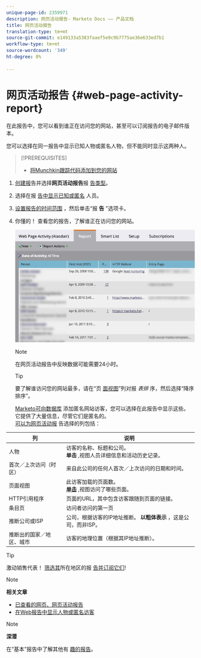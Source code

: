 ```yaml
---
unique-page-id: 2359971
description: 网页活动报告- Marketo Docs —— 产品文档
title: 网页活动报告
translation-type: tm+mt
source-git-commit: e149133a5383faaef5e9c9b7775ae36e633ed7b1
workflow-type: tm+mt
source-wordcount: '349'
ht-degree: 0%

---
```



# 网页活动报告 {#web-page-activity-report}

在此报告中，您可以看到谁正在访问您的网站，甚至可以订阅报告的电子邮件版本。

您可以选择在同一报告中显示已知人物或匿名人物，但不能同时显示这两种人。

>[!PREREQUISITES]
>
>* [将Munchkin跟踪代码添加到您的网站](../../../../product-docs/administration/additional-integrations/add-munchkin-tracking-code-to-your-website.md)


1. [创建报](../../../../product-docs/reporting/basic-reporting/creating-reports/create-a-report-in-a-program.md)告并选择**网页活动报告**报 [告类型](report-type-overview.md)。
1. 选择在报 [告中显示已知或匿名](../../../../product-docs/reporting/basic-reporting/report-activity/display-people-or-anonymous-visitors-in-web-reports.md) 人员。
1. [设置报告的时间范围](../../../../product-docs/reporting/basic-reporting/editing-reports/change-a-report-time-frame.md) ，然后单击“报 **告** ”选项卡。
1. 你懂的！ 查看您的报告，了解谁正在访问您的网站。

   ![](assets/image2017-3-29-9-3a21-3a36.png)

   >[!NOTE]
   >
   >在网页活动报告中反映数据可能需要24小时。

   >[!TIP]
   >
   >要了解谁访问您的网站最多，请在“页 [面视图](../../../../product-docs/reporting/basic-reporting/editing-reports/sort-report-on-columns.md)[](../../../../product-docs/reporting/basic-reporting/editing-reports/sort-report-on-columns.md)”列对报 *表排* 序，然后选择“降序排序”。

   [Marketo可向数据库](../../../../product-docs/reporting/basic-reporting/report-activity/tracking-anonymous-activity-and-people.md) 添加匿名网站访客，您可以选择在此报告中显示这些。 它提供了大量信息，尽管它们是匿名的。\
   [可以为网页活动报](../../../../product-docs/reporting/basic-reporting/editing-reports/select-report-columns.md) 告选择的列包括：

<table> 
 <thead> 
  <tr> 
   <th>列</th> 
   <th>说明</th> 
  </tr> 
 </thead> 
 <tbody> 
  <tr> 
   <td>人物</td> 
   <td>访客的名称、标题和公司。<br><strong>单击</strong> ,视图人员详细信息和活动历史记录。</td> 
  </tr> 
  <tr> 
   <td>首次／上次访问（时区）</td> 
   <td>来自此公司的任何人首次／上次访问的日期和时间。</td> 
  </tr> 
  <tr> 
   <td>页面视图</td> 
   <td>此访客加载的页面数。<br><strong><a href="web-page-activity-report/web-pages-viewed-web-page-activity-report.md">单击</a></strong> ,视图访问了哪些页面。</td> 
  </tr> 
  <tr> 
   <td>HTTP引用程序</td> 
   <td>页面的URL，其中包含访客跟随到页面的链接。</td> 
  </tr> 
  <tr> 
   <td>条目页</td> 
   <td>访问者访问的第一页 </td> 
  </tr> 
  <tr> 
   <td>推断公司或ISP</td> 
   <td>公司，根据访客的IP地址推断。 <strong>以粗体表示</strong> ，这是公司，而非ISP。 </td> 
  </tr> 
  <tr> 
   <td>推断出的国家／地区、城市</td> 
   <td>访客的地理位置（根据其IP地址推断）。</td> 
  </tr> 
 </tbody> 
</table>

>[!TIP]
>
>激动销售代表！ [筛选其](../../../../product-docs/reporting/basic-reporting/editing-reports/filter-people-in-a-report-with-a-smart-list.md)所在地区的报 [告并订阅它们](../../../../product-docs/reporting/basic-reporting/report-subscriptions/subscribe-to-a-basic-report.md)!

>[!NOTE]
>
>**相关文章**
>
>* [已查看的网页、网页活动报告](web-page-activity-report/web-pages-viewed-web-page-activity-report.md)
>* [在Web报告中显示人物或匿名访客](../../../../product-docs/reporting/basic-reporting/report-activity/display-people-or-anonymous-visitors-in-web-reports.md)


>[!NOTE]
>
>**深潜**
>
>在“基本”报告中了解其他有 [趣的报告](http://docs.marketo.com/display/docs/basic+reporting)。
